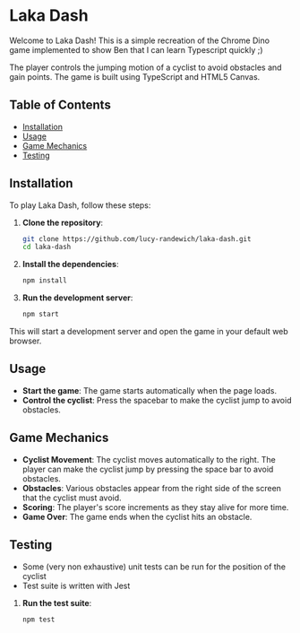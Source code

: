 # Laka Dash

Welcome to Laka Dash! This is a simple recreation of the Chrome Dino game implemented to show Ben that I can learn Typescript quickly ;) 

The player controls the jumping motion of a cyclist to avoid obstacles and gain points. The game is built using TypeScript and HTML5 Canvas.

## Table of Contents

- [Installation](#installation)
- [Usage](#usage)
- [Game Mechanics](#game-mechanics)
- [Testing](#testing)

## Installation

To play Laka Dash, follow these steps:

1. **Clone the repository**:
    ```sh
    git clone https://github.com/lucy-randewich/laka-dash.git
    cd laka-dash
    ```

2. **Install the dependencies**:
    ```sh
    npm install
    ```

3. **Run the development server**:
    ```sh
    npm start
    ```

This will start a development server and open the game in your default web browser.

## Usage

- **Start the game**: The game starts automatically when the page loads.
- **Control the cyclist**: Press the spacebar to make the cyclist jump to avoid obstacles.

## Game Mechanics

- **Cyclist Movement**: The cyclist moves automatically to the right. The player can make the cyclist jump by pressing the space bar to avoid obstacles.
- **Obstacles**: Various obstacles appear from the right side of the screen that the cyclist must avoid.
- **Scoring**: The player's score increments as they stay alive for more time.
- **Game Over**: The game ends when the cyclist hits an obstacle.

## Testing

- Some (very non exhaustive) unit tests can be run for the position of the cyclist
- Test suite is written with Jest 

1. **Run the test suite**:
    ```sh
    npm test
    ```
